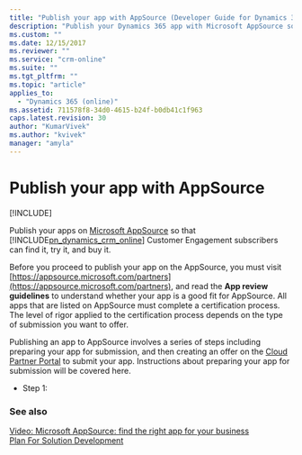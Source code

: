 ```yaml
---
title: "Publish your app with AppSource (Developer Guide for Dynamics 365 Customer Engagement)| MicrosoftDocs"
description: "Publish your Dynamics 365 app with Microsoft AppSource so that subscribers can find it, try it, and buy it."
ms.custom: ""
ms.date: 12/15/2017
ms.reviewer: ""
ms.service: "crm-online"
ms.suite: ""
ms.tgt_pltfrm: ""
ms.topic: "article"
applies_to: 
  - "Dynamics 365 (online)"
ms.assetid: 711578f8-34d0-4615-b24f-b0db41c1f963
caps.latest.revision: 30
author: "KumarVivek"
ms.author: "kvivek"
manager: "amyla"
---
```

# Publish your app with AppSource

[!INCLUDE[](../includes/cc_applies_to_update_9_0_0.md)]

Publish your apps on [Microsoft AppSource](https://appsource.microsoft.com) so that [!INCLUDE[pn_dynamics_crm_online](../includes/pn-dynamics-crm-online.md)] Customer Engagement subscribers can find it, try it, and buy it.  
  
Before you proceed to publish your app on the AppSource, you must visit [https://appsource.microsoft.com/partners](https://appsource.microsoft.com/partners), and read the **App review guidelines** to understand whether your app is a good fit for AppSource. All apps that are listed on AppSource must complete a certification process. The level of rigor applied to the certification process depends on the type of submission you want to offer.

Publishing an app to AppSource involves a series of steps including preparing your app for submission, and then creating an offer on the [Cloud Partner Portal](https://cloudpartner.azure.com) to submit your app. Instructions about preparing your app for submission will be covered here. 
- Step 1:  
  
 <!--If your app is a good fit, please proceed to the next step to submit your app. The specific process for this may change over time, but at the time this was written the process consists of a form where you will let us know about your app and how to contact you. After that, someone will contact you and help lead you through the process of registering your app.  
  
   
  
 When potential customers click on the listing for your app on AppSource there are different experiences they may have depending on how your app is registered. There are three submission types: *hosted*, *partner-led* and *customer-led*.  
  
-   A *hosted trial* will display a link to allow an interested customer to try your application in a separate hosted environment.  
  
-   A *partner-led trial* is essentially a lead-referral program where the AppSource site will forward information to you about a someone who is interested in your app. A partner led trial is a good choice when your app has solutions with dependencies or is not installed as a [!INCLUDE[pn_dynamics_crm](../includes/pn-dynamics-crm.md)] solution.  
  
-   A *customer-led trial* is where the customer will have the opportunity to install your application into their [!INCLUDE[pn_dynamics_crm_online](../includes/pn-dynamics-crm-online.md)] organization.  
  
## Certification process for customer-led trial offer  
 The customer-led trial offer has the most rigorous certification process. For a customer-led trial you will need to create a [!INCLUDE[pn_dynamics_crm](../includes/pn-dynamics-crm.md)] Package. A [!INCLUDE[pn_dynamics_crm](../includes/pn-dynamics-crm.md)] package is a setup package for deploying [!INCLUDE[pn_dynamics_crm](../includes/pn-dynamics-crm.md)] solutions, data and executing install and upgrade operations on an instance of [!INCLUDE[pn_dynamics_crm](../includes/pn-dynamics-crm.md)]. This allows for the automation of installation tasks to support deploying an application into the customer's [!INCLUDE[pn_dynamics_crm](../includes/pn-dynamics-crm.md)] environment. Creating [!INCLUDE[pn_dynamics_crm](../includes/pn-dynamics-crm.md)] packages is identical to creating packages for the [!INCLUDE[pn_package_deployer_long](../includes/pn-package-deployer-long.md)] with a few additional steps. More information: [Create packages for the CRM Package Deployer](create-packages-package-deployer.md)  
  
 When submitting a [!INCLUDE[pn_dynamics_crm](../includes/pn-dynamics-crm.md)] Package for a customer-led trial please be aware of the following:  
  
-   Your [!INCLUDE[pn_dynamics_crm](../includes/pn-dynamics-crm.md)] Package will be tested to make sure that it only uses supported extensibility methods as documented in the [!INCLUDE [pn-sdk](../includes/pn-sdk.md)].  
  
-   With your [!INCLUDE[pn_dynamics_crm](../includes/pn-dynamics-crm.md)] Package you will need to provide a number of test cases and use cases which will be reviewed as part of the certification process.-->  
  
### See also  
 [Video: Microsoft AppSource: find the right app for your business](https://youtu.be/hpq_Y9LuIB8)   
 [Plan For Solution Development](plan-solution-development.md)
